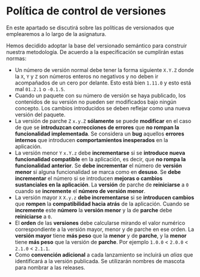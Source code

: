 # Política de control de versiones

En este apartado se discutirá sobre las políticas de versionados que emplearemos a lo largo de la asignatura.

Hemos decidido adoptar la base del versionado semántico para construir nuestra metodología.
De acuerdo a la especificación se cumplirán estas normas:

- Un número de versión normal debe tener la forma siguiente `X.Y.Z` donde la `X`, `Y` y `Z` son números enteros no negativos y no deben ir acompañados de un cero por delante. Esto está bien `1.11.0` y esto está mal `01.2.1` o `-0.1.5`.
- Cuando un paquete con su número de versión se haya publicado, los contenidos de su versión no pueden ser modificados bajo ningún concepto. Los cambios introducidos se deben reflejar como una nueva versión del paquete.
- La versión de parche `Z` `x.y.Z` **sólamente** se puede **modificar** en el caso de que se **introduzcan correcciones de errores** que **no rompan la funcionalidad implementada**. Se considera un **bug** aquellos **errores internos** que introducen **comportamientos inesperados** en la aplicación.
- La versión menor `Y` `x.Y.z` debe **incrementarse** si se **introduce nueva funcionalidad compatible**  en la aplicación, es decir, que **no rompa la funcionalidad anterior**. Se **debe incrementar** el número de **versión menor** si alguna funcionalidad se marca como en **desuso**. Se **debe incrementar** el número si se introducen **mejoras o cambios sustanciales en la aplicación**. La **versión** de parche de **reiniciarse** a `0` cuando se **incremente** el **número de versión menor**.
- La versión mayor `X` `X.y.z` **debe incrementarse** si se **introducen cambios** que **rompen** la **compatibilidad hacia atrás** de la aplicación. Cuando se **incremente** este **número** la **versión menor** y la de **parche** debe **reiniciarse** a `0`.
- El **orden** de las **versiones** debe calcularse mirando el valor numérico correspondiente a la versión mayor, menor y de parche en ese orden. La **versión mayor** tiene **más peso** que la **menor** y de **parche**, y la **menor** tiene **más peso** que la versión de **parche**. Por ejemplo `1.0.0` < `2.0.0` < `2.1.0` < `2.1.1`.
- Como **convención adicional** a cada lanzamiento se incluirá un *alias* que identificará a la versión publicada. Se utilizarán nombres de mascota para nombrar a las releases.
